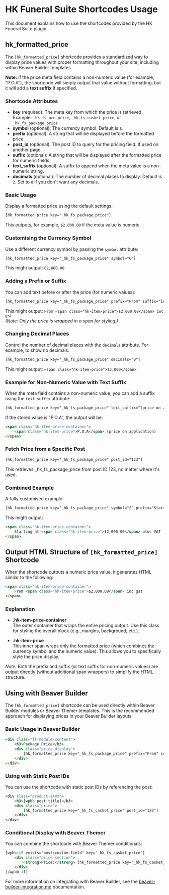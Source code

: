 # HK Funeral Suite Shortcodes Usage

This document explains how to use the shortcodes provided by the HK Funeral Suite plugin.

## hk_formatted_price

The `[hk_formatted_price]` shortcode provides a standardized way to display price values with proper formatting throughout your site, including within Beaver Builder templates.

**Note:** If the price meta field contains a non-numeric value (for example, "P.O.A"), the shortcode will simply output that value without formatting, but it will add a **text suffix** if specified.

### Shortcode Attributes

- **key** (required): The meta key from which the price is retrieved.  
  Example: `_hk_fs_urn_price`, `_hk_fs_casket_price`, or `_hk_fs_package_price`
- **symbol** (optional): The currency symbol. Default is `$`.
- **prefix** (optional): A string that will be displayed before the formatted price.
- **post_id** (optional): The post ID to query for the pricing field. If used on another page.
- **suffix** (optional): A string that will be displayed after the formatted price for numeric fields.
- **text_suffix** (optional): A suffix to append when the meta value is a non-numeric string.
- **decimals** (optional): The number of decimal places to display. Default is `2`. Set to `0` if you don't want any decimals.

### Basic Usage

Display a formatted price using the default settings:
```html
[hk_formatted_price key="_hk_fs_package_price"]
```
This outputs, for example, `$2,000.00` if the meta value is numeric.

### Customising the Currency Symbol

Use a different currency symbol by passing the `symbol` attribute:
```html
[hk_formatted_price key="_hk_fs_package_price" symbol="€"]
```
This might output: `€2,000.00`

### Adding a Prefix or Suffix

You can add text before or after the price (for numeric values):
```html
[hk_formatted_price key="_hk_fs_package_price" prefix="From" suffix="inc gst"]
```
This might output: `From <span class="hk-item-price">$2,000.00</span> inc gst`  
*(Note: Only the price is wrapped in a span for styling.)*

### Changing Decimal Places

Control the number of decimal places with the `decimals` attribute. For example, to show no decimals:
```html
[hk_formatted_price key="_hk_fs_package_price" decimals="0"]
```
This might output: `<span class="hk-item-price">$2,000</span>`

### Example for Non-Numeric Value with Text Suffix

When the meta field contains a non-numeric value, you can add a suffix using the `text_suffix` attribute:
```html
[hk_formatted_price key="_hk_fs_package_price" text_suffix="(price on application)"]
```
If the stored value is "P.O.A", the output will be:
```html
<span class="hk-item-price-container">
    <span class="hk-item-price">P.O.A</span> (price on application)
</span>
```

### Fetch Price from a Specific Post

```html
[hk_formatted_price key="_hk_fs_package_price" post_id="123"]
```

This retrieves _hk_fs_package_price from post ID 123, no matter where it's used.

### Combined Example

A fully customised example:
```html
[hk_formatted_price key="_hk_fs_package_price" symbol="£" prefix="Starting at" suffix="plus VAT" decimals="2"]
```
This might output:
```html
<span class="hk-item-price-container">
    Starting at <span class="hk-item-price">£2,000.00</span> plus VAT
</span>
```

## Output HTML Structure of `[hk_formatted_price]` Shortcode

When the shortcode outputs a numeric price value, it generates HTML similar to the following:
```html
<span class="hk-item-price-container">
    From <span class="hk-item-price">$2,000.00</span> inc gst
</span>
```

### Explanation

- **.hk-item-price-container**  
  The outer container that wraps the entire pricing output. Use this class for styling the overall block (e.g., margins, background, etc.).

- **.hk-item-price**  
  This inner span wraps only the formatted price (which combines the currency symbol and the numeric value). This allows you to specifically style the price display.

*Note:* Both the prefix and suffix (or text suffix for non-numeric values) are output directly (without additional span wrappers) to simplify the HTML structure.

## Using with Beaver Builder

The `[hk_formatted_price]` shortcode can be used directly within Beaver Builder modules or Beaver Themer templates. This is the recommended approach for displaying prices in your Beaver Builder layouts.

### Basic Usage in Beaver Builder

```html
<div class="fl-module-content">
    <h3>Package Price</h3>
    <div class="price-display">
        [hk_formatted_price key="_hk_fs_package_price" prefix="From" suffix="inc GST"]
    </div>
</div>
```

### Using with Static Post IDs

You can use the shortcode with static post IDs by referencing the post:

```html
<div class="product-item">
    <h3>[wpbb post:title]</h3>
    <div class="price">
        [hk_formatted_price key="_hk_fs_casket_price" post_id="123"]
    </div>
</div>
```

### Conditional Display with Beaver Themer

You can combine the shortcode with Beaver Themer conditionals:

```html
[wpbb-if exists="post:custom_field" key='_hk_fs_casket_price']
    <div class="price-section">
        <strong>Price:</strong> [hk_formatted_price key="_hk_fs_casket_price" suffix="inc GST"]
    </div>
[/wpbb-if]
```

For more information on integrating with Beaver Builder, see the [beaver-builder-integration.md](beaver-builder-integration.md) documentation.

